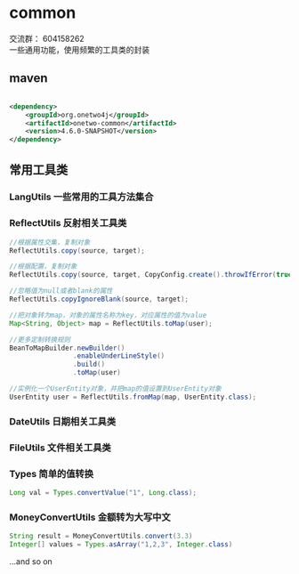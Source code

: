 # common 
交流群：  604158262    
一些通用功能，使用频繁的工具类的封装

## maven
```xml

<dependency>
    <groupId>org.onetwo4j</groupId>
    <artifactId>onetwo-common</artifactId>
    <version>4.6.0-SNAPSHOT</version>
</dependency>

```
## 常用工具类
### LangUtils 一些常用的工具方法集合
### ReflectUtils 反射相关工具类
   
```java   
//根据属性交集，复制对象
ReflectUtils.copy(source, target);

//根据配置，复制对象
ReflectUtils.copy(source, target, CopyConfig.create().throwIfError(true));

//忽略值为null或者blank的属性
ReflectUtils.copyIgnoreBlank(source, target);

//把对象转为map，对象的属性名称为key，对应属性的值为value
Map<String, Object> map = ReflectUtils.toMap(user);

//更多定制转换规则
BeanToMapBuilder.newBuilder()
				.enableUnderLineStyle()
				.build()
				.toMap(user)

//实例化一个UserEntity对象，并把map的值设置到UserEntity对象
UserEntity user = ReflectUtils.fromMap(map, UserEntity.class);
```

### DateUtils 日期相关工具类
### FileUtils 文件相关工具类
### Types 简单的值转换
```java   
Long val = Types.convertValue("1", Long.class);  
```
### MoneyConvertUtils 金额转为大写中文
```java   
String result = MoneyConvertUtils.convert(3.3)   
Integer[] values = Types.asArray("1,2,3", Integer.class)
```
...and so on

